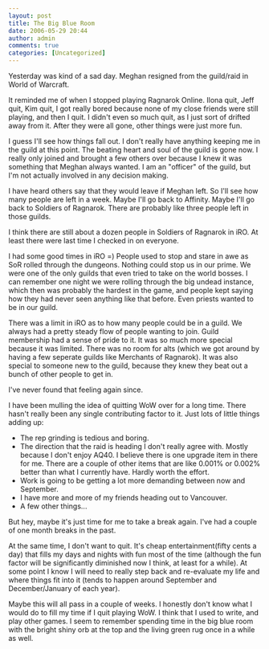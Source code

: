 ```yaml
---
layout: post
title: The Big Blue Room
date: 2006-05-29 20:44
author: admin
comments: true
categories: [Uncategorized]
---
```

Yesterday was kind of a sad day.  Meghan resigned from the guild/raid in World of Warcraft.  

It reminded me of when I stopped playing Ragnarok Online.  Ilona quit, Jeff quit, Kim quit, I got really bored because none of my close friends were still playing, and then I quit.  I didn't even so much quit, as I just sort of drifted away from it.  After they were all gone, other things were just more fun.

I guess I'll see how things fall out.  I don't really have anything keeping me in the guild at this point.  The beating heart and soul of the guild is gone now.  I really only joined and brought a few others over because I knew it was something that Meghan always wanted.  I am an "officer" of the guild, but I'm not actually involved in any decision making.

I have heard others say that they would leave if Meghan left.  So I'll see how many people are left in a week.  Maybe I'll go back to Affinity.  Maybe I'll go back to Soldiers of Ragnarok.  There are probably like three people left in those guilds.  

I think there are still about a dozen people in Soldiers of Ragnarok in iRO.  At least there were last time I checked in on everyone.

I had some good times in iRO =)  People used to stop and stare in awe as SoR rolled through the dungeons.  Nothing could stop us in our prime.  We were one of the only guilds that even tried to take on the world bosses.  I can remember one night we were rolling through the big undead instance, which then was probably the hardest in the game, and people kept saying how they had never seen anything like that before.  Even priests wanted to be in our guild.

There was a limit in iRO as to how many people could be in a guild.  We always had a pretty steady flow of people wanting to join.  Guild membership had a sense of pride to it.  It was so much more special because it was limited.  There was no room for alts (which we got around by having a few seperate guilds like Merchants of Ragnarok).  It was also special to someone new to the guild, because they knew they beat out a bunch of other people to get in.

I've never found that feeling again since.

I have been mulling the idea of quitting WoW over for a long time.  There hasn't really been any single contributing factor to it.  Just lots of little things adding up:
- The rep grinding is tedious and boring.  
- The direction that the raid is heading I don't really agree with.  Mostly because I don't enjoy AQ40.  I believe there is one upgrade item in there for me.  There are a couple of other items that are like 0.001% or 0.002% better than what I currently have.  Hardly worth the effort.  
- Work is going to be getting a lot more demanding between now and September.
- I have more and more of my friends heading out to Vancouver.
- A few other things...

But hey, maybe it's just time for me to take a break again.  I've had a couple of one month breaks in the past.

At the same time, I don't want to quit.  It's cheap entertainment(fifty cents a day) that fills my days and nights with fun most of the time (although the fun factor will be significantly diminished now I think, at least for a while).  At some point I know I will need to really step back and re-evaluate my life and where things fit into it (tends to happen around September and December/January of each year).

Maybe this will all pass in a couple of weeks.  I honestly don't know what I would do to fill my time if I quit playing WoW.  I think that I used to write, and play other games.  I seem to remember spending time in the big blue room with the bright shiny orb at the top and the living green rug once in a while as well.
